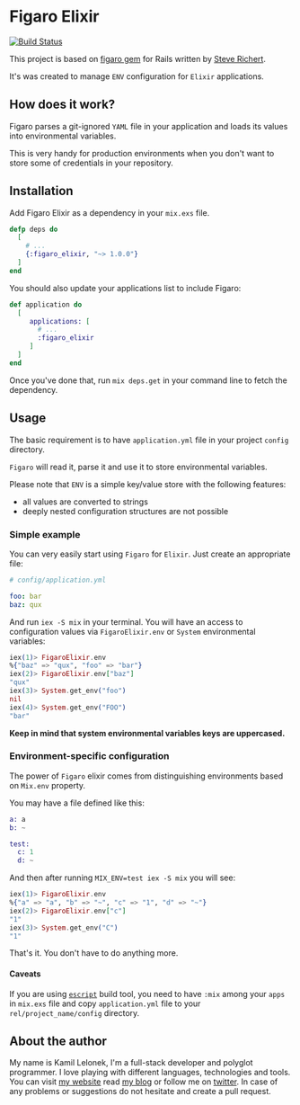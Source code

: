 # Figaro Elixir

[![Build Status](https://travis-ci.org/KamilLelonek/figaro-elixir.svg)](https://travis-ci.org/KamilLelonek/figaro-elixir)

This project is based on [figaro gem](https://github.com/laserlemon/figaro) for Rails written by [Steve Richert](https://twitter.com/laserlemon).

It's was created to manage `ENV` configuration for `Elixir` applications.

## How does it work?

Figaro parses a git-ignored `YAML` file in your application and loads its values into environmental variables.

This is very handy for production environments when you don't want to store some of credentials in your repository.

## Installation

Add Figaro Elixir as a dependency in your `mix.exs` file.

```elixir
defp deps do
  [
    # ...
    {:figaro_elixir, "~> 1.0.0"}
  ]
end
```

You should also update your applications list to include Figaro:

```elixir
def application do
  [
     applications: [
       # ...
       :figaro_elixir
     ]
  ]
end
```

Once you've done that, run `mix deps.get` in your command line to fetch the dependency.

## Usage

The basic requirement is to have `application.yml` file in your project `config` directory.

`Figaro` will read it, parse it and use it to store environmental variables.

Please note that `ENV` is a simple key/value store with the following features:

  - all values are converted to strings
  - deeply nested configuration structures are not possible

### Simple example

You can very easily start using `Figaro` for `Elixir`. Just create an appropriate file:


```yaml
# config/application.yml

foo: bar
baz: qux
```

And run `iex -S mix` in your terminal. You will have an access to configuration values via `FigaroElixir.env` or `System` environmental variables:

```elixir
iex(1)> FigaroElixir.env
%{"baz" => "qux", "foo" => "bar"}
iex(2)> FigaroElixir.env["baz"]
"qux"
iex(3)> System.get_env("foo")
nil
iex(4)> System.get_env("FOO")
"bar"
```

**Keep in mind that system environmental variables keys are uppercased.**

### Environment-specific configuration

The power of `Figaro` elixir comes from distinguishing environments based on `Mix.env` property.

You may have a file defined like this:

```elixir
a: a
b: ~

test:
  c: 1
  d: ~
```

And then after running `MIX_ENV=test iex -S mix` you will see:

```elixir
iex(1)> FigaroElixir.env
%{"a" => "a", "b" => "~", "c" => "1", "d" => "~"}
iex(2)> FigaroElixir.env["c"]
"1"
iex(3)> System.get_env("C")
"1"
```

That's it. You don't have to do anything more.

#### Caveats

If you are using [`escript`](http://elixir-lang.org/docs/master/mix/Mix.Tasks.Escript.Build.html) build tool, you need to have `:mix` among your `apps` in `mix.exs` file and copy `application.yml` file to your `rel/project_name/config` directory.

## About the author

My name is Kamil Lelonek, I'm a full-stack developer and polyglot programmer. I love playing with different languages, technologies and tools. You can visit [my website](http://kamil.lelonek.me/) read [my blog](https://medium.com/@KamilLelonek) or follow me on [twitter](https://twitter.com/KamilLelonek). In case of any problems or suggestions do not hesitate and create a pull request.
